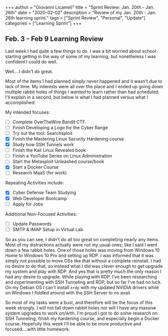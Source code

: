 +++
author = "Giovanni Licameli"
title = "Sprint Review: Jan. 20th - Jan. 26th"
date = "2020-02-02"
description = "Review of my Jan. 20th - Jan. 26th learning sprint."
tags = ["Sprint Review", "Personal", "Update"]
categories = ["Learning Sprint"]
+++

## Feb. 3 - Feb 9 Learning Review

Last week I had quite a few things to do. I was a bit worried about school starting getting in the way of some of my learning, but nonetheless I was confident I could do well. 

Well....I didn't do great.

Most of the items I had planned simply never happened and it wasn't due to lack of time. My interests were all over the place and I ended up going down multiple rabbit holes of things I _wanted_ to learn rather than had scheduled. I'll explain in a second, but below is what I had planned versus what I accomplished:

My intended focuses:

- [ ] Complete OverTheWire Bandit CTF.
- [ ] Finish Developing a Logo for the Cyber Range
- [ ] Try out the tool: Searchsploit
- [x] Finish the Mastering Linux Security Hardening course
- [x] Study how SSH Tunnels work
- [ ] Finish the Kali Linux Revealed book
- [ ] Finish a YouTube Series on Linux Administration
- [ ] Start the Metasploit Unleashed course/book
- [x] Start a Docker Course
- [ ] Research MaaS (for work)

Repeating Activities include:

- [x] Cyber Defense Team Studying
- [x] Web Developer Bootcamp
- [ ] Apply for Jobs

Additional Non-Focused Activities:

- [ ] Update Passwords
- [ ] SMTP & IMAP Setup in Virtual Lab

So as you can see, I didn't do all too great on completing nearly any items. Most of my distractions actually were not my usual ones; like I said I went down a few rabbit holes. One of those holes was moving from Windows 10 Home to Windows 10 Pro and setting up RDP. I was informed that it was simply not possible to move OSs like that without a complete reinstall. I had no desire to do that, so instead what I did was clever enough to get upgrade my system and play with RDP. And yes that is pretty much the only reason I had any desire to upgrade. While playing with RDP, I've been researching and experimenting with SSH Tunneling and RDP, but so far I've had no luck. On my Debian OS I can't install `xrdp` with my updated NVIDIA drivers  while on Windows I fiddled around with the SSH Server to no avail. 

So most of my tasks were a bust, and therefore will be the focus of this week strongly. I will not fall down rabbit holes nor will I have any massive system upgrades to work on/with. I'm proud I got  to do some research on SSH Tunneling, finish my hardening course, and especially begin a Docker course. Hopefully this week I'll be able to be more productive and focused....with little homework.
